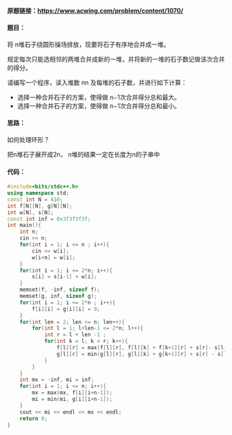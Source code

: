 #### 原题链接：https://www.acwing.com/problem/content/1070/

#### 题目：

将 n堆石子绕圆形操场排放，现要将石子有序地合并成一堆。

规定每次只能选相邻的两堆合并成新的一堆，并将新的一堆的石子数记做该次合并的得分。

请编写一个程序，读入堆数 nn 及每堆的石子数，并进行如下计算：

- 选择一种合并石子的方案，使得做 n−1次合并得分总和最大。
- 选择一种合并石子的方案，使得做 n−1次合并得分总和最小。

#### 思路：

如何处理环形？

把n堆石子展开成2n， n堆的结果一定在长度为n的子串中

#### 代码：

```cpp
#include<bits/stdc++.h>
using namespace std;
const int N = 410;
int f[N][N], g[N][N];
int w[N], s[N];
const int inf = 0x3f3f3f3f;
int main(){
    int n;
    cin >> n;
    for(int i = 1; i <= n ; i++){
        cin >> w[i];
        w[i+n] = w[i];
    }
    for(int i = 1; i <= 2*n; i++){
        s[i] = s[i-1] + w[i];
    }
    memset(f, -inf, sizeof f);
    memset(g, inf, sizeof g);
    for(int i = 1; i <= 2*n ; i++){
        f[i][i] = g[i][i] = 0;
    }
    for(int len = 2; len <= n; len++){
        for(int l = 1; l+len-1 <= 2*n; l++){
            int r = l + len -1 ;
            for(int k = l; k < r; k++){
                f[l][r] = max(f[l][r], f[l][k] + f[k+1][r] + s[r]- s[l-1]);
                g[l][r] = min(g[l][r], g[l][k] + g[k+1][r] + s[r] - s[l-1]);
            } 
        }
    }
    int mx = -inf, mi = inf;
    for(int i = 1; i <= n; i++){
        mx = max(mx, f[i][i+n-1]);
        mi = min(mi, g[i][i+n-1]);
    }
    cout << mi << endl << mx << endl;
    return 0;
}
```

